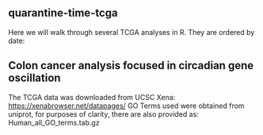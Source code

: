 ## quarantine-time-tcga

Here we will walk through several TCGA analyses in R.  They are ordered by date:

## Colon cancer analysis focused in circadian gene oscillation
The TCGA data was downloaded from UCSC Xena: https://xenabrowser.net/datapages/
GO Terms used were obtained from uniprot, for purposes of clarity, there are also provided as: Human_all_GO_terms.tab.gz



